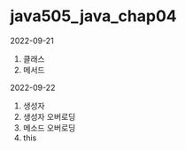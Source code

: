 # java505_java_chap04

2022-09-21
1. 클래스
2. 메서드


2022-09-22
1. 생성자
2. 생성자 오버로딩
3. 메소드 오버로딩
4. this
